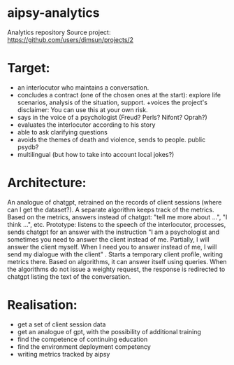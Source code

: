 # aipsy-analytics
Analytics repository
Source project: https://github.com/users/dimsun/projects/2

# Target:
- an interlocutor who maintains a conversation.
- concludes a contract (one of the chosen ones at the start): explore life scenarios, analysis of the situation, support. +voices the project's disclaimer: You can use this at your own risk.
- says in the voice of a psychologist (Freud? Perls? Nifont? Oprah?)
- evaluates the interlocutor according to his story
- able to ask clarifying questions
- avoids the themes of death and violence, sends to people. public psydb?
- multilingual (but how to take into account local jokes?)


# Architecture:
An analogue of chatgpt, retrained on the records of client sessions (where can I get the dataset?). A separate algorithm keeps track of the metrics. Based on the metrics, answers instead of chatgpt: "tell me more about ...", "I think ...", etc.
Prototype: listens to the speech of the interlocutor, processes, sends chatgpt for an answer with the instruction "I am a psychologist and sometimes you need to answer the client instead of me. Partially, I will answer the client myself. When I need you to answer instead of me, I will send my dialogue with the client" . Starts a temporary client profile, writing metrics there. Based on algorithms, it can answer itself using queries. When the algorithms do not issue a weighty request, the response is redirected to chatgpt listing the text of the conversation.


# Realisation:
- get a set of client session data
- get an analogue of gpt, with the possibility of additional training
- find the competence of continuing education
- find the environment deployment competency
- writing metrics tracked by aipsy

